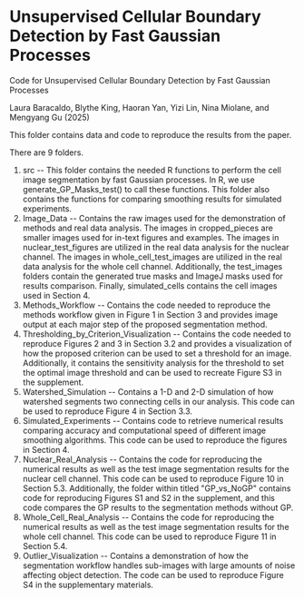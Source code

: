 # Unsupervised Cellular Boundary Detection by Fast Gaussian Processes
Code for Unsupervised Cellular Boundary Detection by Fast Gaussian Processes

Laura Baracaldo, Blythe King, Haoran Yan, Yizi Lin, Nina Miolane, and Mengyang Gu (2025)

This folder contains data and code to reproduce the results from the paper.

There are 9 folders.

1. src -- This folder contains the needed R functions to perform the cell image segmentation by fast Gaussian processes. In R, we use generate_GP_Masks_test() to call these functions. This folder also contains the functions for comparing smoothing results for simulated experiments.
2. Image_Data -- Contains the raw images used for the demonstration of methods and real data analysis. The images in cropped_pieces are smaller images used for in-text figures and examples. The images in nuclear_test_figures are utilized in the real data analysis for the nuclear channel. The images in whole_cell_test_images are utilized in the real data analysis for the whole cell channel. Additionally, the test_images folders contain the generated true masks and ImageJ masks used for results comparison. Finally, simulated_cells contains the cell images used in Section 4.
3. Methods_Workflow -- Contains the code needed to reproduce the methods workflow given in Figure 1 in Section 3 and provides image output at each major step of the proposed segmentation method.
4. Thresholding_by_Criterion_Visualization -- Contains the code needed to reproduce Figures 2 and 3 in Section 3.2 and provides a visualization of how the proposed criterion can be used to set a threshold for an image. Additionally, it contains the sensitivity analysis for the threshold to set the optimal image threshold and can be used to recreate Figure S3 in the supplement.
5. Watershed_Simulation -- Contains a 1-D and 2-D simulation of how watershed segments two connecting cells in our analysis. This code can be used to reproduce Figure 4 in Section 3.3.
6. Simulated_Experiments -- Contains code to retrieve numerical results comparing accuracy and computational speed of different image smoothing algorithms. This code can be used to reproduce the figures in Section 4.
7. Nuclear_Real_Analysis -- Contains the code for reproducing the numerical results as well as the test image segmentation results for the nuclear cell channel. This code can be used to reproduce Figure 10 in Section 5.3. Additionally, the folder within titled "GP_vs_NoGP" contains code for reproducing Figures S1 and S2 in the supplement, and this code compares the GP results to the segmentation methods without GP.
8. Whole_Cell_Real_Analysis -- Contains the code for reproducing the numerical results as well as the test image segmentation results for the whole cell channel. This code can be used to reproduce Figure 11 in Section 5.4.
9. Outlier_Visualization -- Contains a demonstration of how the segmentation workflow handles sub-images with large amounts of noise affecting object detection. The code can be used to reproduce Figure S4 in the supplementary materials.
